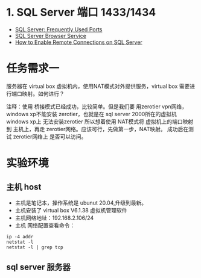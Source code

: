 # 1. SQL Server 端口 1433/1434
- [SQL Server: Frequently Used Ports](https://social.technet.microsoft.com/wiki/contents/articles/13106.sql-server-frequently-used-ports.aspx)
- [SQL Server Browser Service](https://learn.microsoft.com/en-us/previous-versions/sql/sql-server-2008-r2/ms181087(v=sql.105)?redirectedfrom=MSDN)
- [How to Enable Remote Connections on SQL Server](https://social.technet.microsoft.com/wiki/contents/articles/1533.how-to-enable-remote-connections-on-sql-server.aspx)


# 任务需求一
  服务器在 virtual box 虚拟机内，使用NAT模式对外提供服务，virtual box 需要进行端口映射。如何进行？
  
  注释：使用 桥接模式已经成功，比较简单。但是我们要 用zerotier vpn网络，
   windows xp不能安装 zerotier，也就是在 sql server 2000所在的虚拟机 windows xp上 无法安装zerotier
   所以想着使用 NAT模式将 虚拟机上的端口映射到 主机上，再走 zerotier网络。应该可行，先做第一步，NAT映射。
   成功后在测试 zerotier网络上 是否可以访问。
   
# 实验环境 
## 主机 host
 - 主机是笔记本，操作系统是 ubunut 20.04,升级到最新。
 - 主机安装了 virtual box V6.1.38 虚拟机管理软件
 - 主机网络地址：192.168.2.106/24
 - 主机 网络配置查看命令：
  ```
  ip -4 addr
  netstat -l
  netstat -l | grep tcp
  ```

## sql server 服务器

   
   
  
